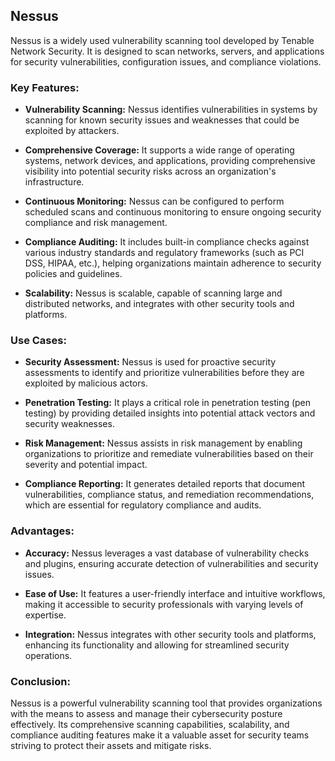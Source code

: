 ## Nessus

Nessus is a widely used vulnerability scanning tool developed by Tenable Network Security. It is designed to scan networks, servers, and applications for security vulnerabilities, configuration issues, and compliance violations.

### Key Features:

- **Vulnerability Scanning:** Nessus identifies vulnerabilities in systems by scanning for known security issues and weaknesses that could be exploited by attackers.

- **Comprehensive Coverage:** It supports a wide range of operating systems, network devices, and applications, providing comprehensive visibility into potential security risks across an organization's infrastructure.

- **Continuous Monitoring:** Nessus can be configured to perform scheduled scans and continuous monitoring to ensure ongoing security compliance and risk management.

- **Compliance Auditing:** It includes built-in compliance checks against various industry standards and regulatory frameworks (such as PCI DSS, HIPAA, etc.), helping organizations maintain adherence to security policies and guidelines.

- **Scalability:** Nessus is scalable, capable of scanning large and distributed networks, and integrates with other security tools and platforms.

### Use Cases:

- **Security Assessment:** Nessus is used for proactive security assessments to identify and prioritize vulnerabilities before they are exploited by malicious actors.

- **Penetration Testing:** It plays a critical role in penetration testing (pen testing) by providing detailed insights into potential attack vectors and security weaknesses.

- **Risk Management:** Nessus assists in risk management by enabling organizations to prioritize and remediate vulnerabilities based on their severity and potential impact.

- **Compliance Reporting:** It generates detailed reports that document vulnerabilities, compliance status, and remediation recommendations, which are essential for regulatory compliance and audits.

### Advantages:

- **Accuracy:** Nessus leverages a vast database of vulnerability checks and plugins, ensuring accurate detection of vulnerabilities and security issues.

- **Ease of Use:** It features a user-friendly interface and intuitive workflows, making it accessible to security professionals with varying levels of expertise.

- **Integration:** Nessus integrates with other security tools and platforms, enhancing its functionality and allowing for streamlined security operations.

### Conclusion:

Nessus is a powerful vulnerability scanning tool that provides organizations with the means to assess and manage their cybersecurity posture effectively. Its comprehensive scanning capabilities, scalability, and compliance auditing features make it a valuable asset for security teams striving to protect their assets and mitigate risks.
